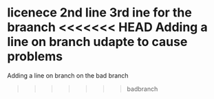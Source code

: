 licenece
2nd line
3rd ine for the braanch
<<<<<<< HEAD
Adding a line on branch udapte to cause problems
=======
Adding a line on branch on the bad branch
>>>>>>> badbranch
